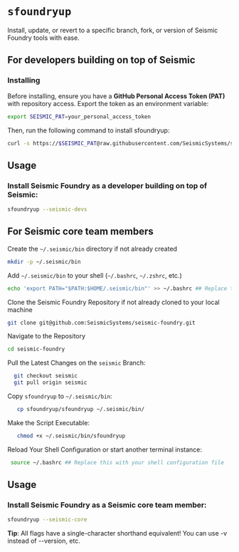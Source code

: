 # `sfoundryup`
Install, update, or revert to a specific branch, fork, or version of Seismic Foundry tools with ease.
## For developers building on top of Seismic
### Installing
Before installing, ensure you have a **GitHub Personal Access Token (PAT)** with repository access. Export the token as an environment variable:
```bash
export SEISMIC_PAT=your_personal_access_token
```
Then, run the following command to install sfoundryup:
```bash
curl -s https://$SEISMIC_PAT@raw.githubusercontent.com/SeismicSystems/seismic-foundry/seismic/sfoundryup | bash
```
## Usage
### Install Seismic Foundry as a developer building on top of Seismic:
```bash
sfoundryup --seismic-devs
```

## For Seismic core team members
Create the `~/.seismic/bin` directory if not already created
```bash
mkdir -p ~/.seismic/bin
```
Add `~/.seismic/bin` to your shell (`~/.bashrc`, `~/.zshrc`, etc.)
```bash
echo 'export PATH="$PATH:$HOME/.seismic/bin"' >> ~/.bashrc ## Replace this with your shell configuration file
```
Clone the Seismic Foundry Repository if not already cloned to your local machine
```bash
git clone git@github.com:SeismicSystems/seismic-foundry.git
```
Navigate to the Repository
```bash
cd seismic-foundry
```
Pull the Latest Changes on the `seismic` Branch:
```bash
  git checkout seismic
  git pull origin seismic
```
Copy `sfoundryup` to `~/.seismic/bin`:
```bash
   cp sfoundryup/sfoundryup ~/.seismic/bin/
```
Make the Script Executable:
```bash
   chmod +x ~/.seismic/bin/sfoundryup
```
Reload Your Shell Configuration or start another terminal instance:
```bash
 source ~/.bashrc ## Replace this with your shell configuration file
 ```
## Usage
### Install Seismic Foundry as a Seismic core team member:
```bash
sfoundryup --seismic-core
```
**Tip**: All flags have a single-character shorthand equivalent! You can use -v instead of --version, etc.
